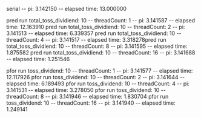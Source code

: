 serial	--	pi: 3.142150	--	elapsed time: 13.000000


pred run
total_toss_dividiend: 10	--	threadCount: 1	--	pi: 3.141587	--	elapsed time: 12.163910
pred run
total_toss_dividiend: 10	--	threadCount: 2	--	pi: 3.141513	--	elapsed time: 6.339357
pred run
total_toss_dividiend: 10	--	threadCount: 4	--	pi: 3.141517	--	elapsed time: 3.318278pred run
total_toss_dividiend: 10	--	threadCount: 8	--	pi: 3.141595	--	elapsed time: 1.875582
pred run
total_toss_dividiend: 10	--	threadCount: 16	--	pi: 3.141688	--	elapsed time: 1.251546


pfor run
toss_dividend: 10	--	threadCount: 1	--	pi: 3.141577	--	elapsed time: 12.117926
pfor run
toss_dividend: 10	--	threadCount: 2	--	pi: 3.141644	--	elapsed time: 6.189493
pfor run
toss_dividend: 10	--	threadCount: 4	--	pi: 3.141531	--	elapsed time: 3.278050
pfor run
toss_dividend: 10	--	threadCount: 8	--	pi: 3.141946	--	elapsed time: 1.830704
pfor run
toss_dividend: 10	--	threadCount: 16	--	pi: 3.141940	--	elapsed time: 1.249141
